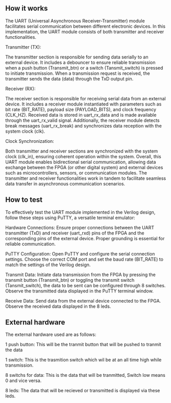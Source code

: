 <!---

This file is used to generate your project datasheet. Please fill in the information below and delete any unused
sections.

You can also include images in this folder and reference them in the markdown. Each image must be less than
512 kb in size, and the combined size of all images must be less than 1 MB.
-->

## How it works

The UART (Universal Asynchronous Receiver-Transmitter) module facilitates serial communication between different electronic devices. In this implementation, the UART module consists of both transmitter and receiver functionalities.

Transmitter (TX):

The transmitter section is responsible for sending data serially to an external device.
It includes a debouncer to ensure reliable transmission when a push button (Transmit_btn) or a switch (Tansmit_switch) is pressed to initiate transmission.
When a transmission request is received, the transmitter sends the data (data) through the TxD output pin.

Receiver (RX):

The receiver section is responsible for receiving serial data from an external device.
It includes a receiver module instantiated with parameters such as bit rate (BIT_RATE), payload size (PAYLOAD_BITS), and clock frequency (CLK_HZ).
Received data is stored in uart_rx_data and is made available through the uart_rx_valid signal.
Additionally, the receiver module detects break messages (uart_rx_break) and synchronizes data reception with the system clock (clk).

Clock Synchronization:

Both transmitter and receiver sections are synchronized with the system clock (clk_in), ensuring coherent operation within the system.
Overall, this UART module enables bidirectional serial communication, allowing data exchange between the FPGA (or other digital system) and external devices such as microcontrollers, sensors, or communication modules. The transmitter and receiver functionalities work in tandem to facilitate seamless data transfer in asynchronous communication scenarios.

## How to test

To effectively test the UART module implemented in the Verilog design, follow these steps using PuTTY, a versatile terminal emulator:

Hardware Connections:
Ensure proper connections between the UART transmitter (TxD) and receiver (uart_rxd) pins of the FPGA and the corresponding pins of the external device. Proper grounding is essential for reliable communication.

PuTTY Configuration:
Open PuTTY and configure the serial connection settings. Choose the correct COM port and set the baud rate (BIT_RATE) to match the settings of the Verilog design.

Transmit Data:
Initiate data transmission from the FPGA by pressing the transmit button (Transmit_btn) or toggling the transmit switch (Tansmit_switch), the data to be sent can be configured through 8 switches. Observe the transmitted data displayed in the PuTTY terminal window.

Receive Data:
Send data from the external device connected to the FPGA. Observe the received data displayed in the 8 leds.

## External hardware

The external hardware used are as follows:

1 push button:
This will be the tranmit button that will be pushed to tranmit the data

1 switch:
This is the trasmition switch which wil be at an all time high while transmission.

8 switchs for data:
This is the data that will be tranmitted, Switch low means 0 and vice versa.

8 leds:
The data that will be recieved or transmitted is displayed via these leds.
